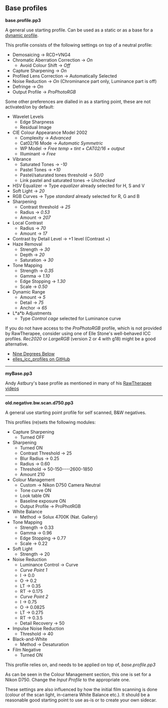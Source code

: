 ## Base profiles

**base.profile.pp3**

A general use starting profile. Can be used as a static or as a base for a [dynamic profile](https://rawpedia.rawtherapee.com/Dynamic_processing_profiles).

This profile consists of the following settings on top of a neutral profile:

- Demosaicing -> RCD+VNG4
- Chromatic Aberration Correction -> *On*
  - Avoid Colour Shift -> *Off*
- Capture Sharpening -> *On*
- Profiled Lens Correction -> Automatically Selected
- Noise Reduction -> *On* (Chrominance part only, Luminance part is off)
- Defringe -> *On*
- Output Profile -> *ProPhotoRGB*

Some other preferences are dialled in as a starting point, these are not activated/on by default:

- Wavelet Levels
  - Edge Sharpness
  - Residual Image
- CIE Colour Appearance Model 2002
  - Complexity -> *Advanced*
  - Cat02/16 Mode -> *Automatic Symmetric*
  - WP Model -> *Free temp + tint + CAT02/16 + output*
  - Illuminant -> *Free*
- Vibrance
  - Saturated Tones -> *-10*
  - Pastel Tones -> *+10*
  - Pastel/saturated tones threshold -> *50/0*
  - Link pastel and saturated tones -> *Unchecked*
- HSV Equalizer -> Type *equalizer* already selected for H, S and V
- Soft Light -> *20*
- RGB Curves -> Type *standard* already selected for R, G and B
- Sharpening
  - Contrast threshold -> *25*
  - Radius -> *0.53*
  - Amount -> *207*
- Local Contrast
  - Radius -> *70*
  - Amount -> *17*
- Contrast by Detail Level -> +1 level (Contrast +)
- Haze Removal
  - Strength -> *30*
  - Depth -> *20*
  - Saturation -> *30*
- Tone Mapping
  - Strength -> *0.35*
  - Gamma -> *1.10*
  - Edge Stopping -> *1.30*
  - Scale -> *0.50*
- Dynamic Range
  - Amount -> *5*
  - Detail -> *75*
  - Anchor -> *65*
- L\*a\*b Adjustments
  - Type *Control cage* selected for Luminance curve

If you do not have access to the *ProPhotoRGB* profile, which is not provided by RawTherapee, consider using one of Elle Stone's well-behaved ICC profiles. *Rec2020* or *LargeRGB* (version 2 or 4 with g18) might be a good alternative.

- [Nine Degrees Below](https://ninedegreesbelow.com/photography/lcms-make-icc-profiles.html)
- [elles_icc_profiles on GitHub](https://github.com/ellelstone/elles_icc_profiles)

---

**myBase.pp3**

Andy Astbury's base profile as mentioned in many of his [RawTherapee videos](https://www.youtube.com/playlist?list=PLnIcpm2W3TX_kcxfxeZdfW6R_4FYh-KjS)

---

**old.negative.bw.scan.d750.pp3**

A general use starting point profile for self scanned, B&W negatives.

This profiles (re)sets the following modules:

- Capture Sharpening
  - Turned OFF
- Sharpening
  - Turned ON
  - Contrast Threshold -> 25
  - Blur Radius -> 0.25
  - Radius -> 0.60
  - Threshold -> 50-150----2600-1850
  - Amount 210
- Colour Management
  - Custom -> Nikon D750 Camera Neutral
  - Tone curve ON
  - Look table ON
  - Baseline exposure ON
  - Output Profile -> ProPhotRGB
- White Balance
  - Method -> Solux 4700K (Nat. Gallery)
- Tone Mapping
  - Strength -> 0.33
  - Gamma -> 0.96
  - Edge Stopping -> 0.77
  - Scale -> 0.22
- Soft Light
  - Strength -> 20
- Noise Reduction
  - Luminance Control -> Curve
  - *Curve Point 1*
   - I  -> 0.0
   - O  -> 0.2
   - LT -> 0.35
   - RT -> 0.175
  - *Curve Point 2*
   - I  -> 0.75
   - O  -> 0.0825
   - LT -> 0.275
   - RT -> 0.3.5
  - Detail Recovery -> 50
- Impulse Noise Reduction
  - Threshold -> 40
- Black-and-White
  - Method -> Desaturation
- Film Negative
  - Turned ON

This profile relies on, and needs to be applied on top of, *base.profile.pp3*

As can be seen in the Colour Management section, this one is set for a Nikon D750. Change the *Input Profile* to the appropriate one.

These settings are also influenced by how the initial film scanning is done (colour of the scan light, in-camera White Balance etc.). It should be a reasonable good starting point to use as-is or to create your own sidecar.
